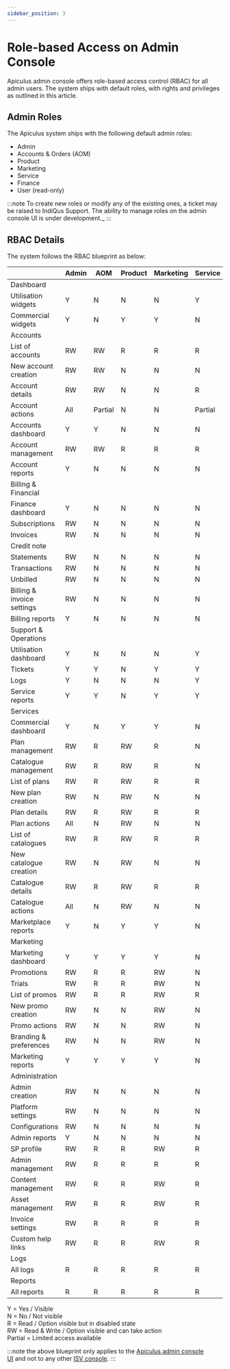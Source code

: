 ```yaml
---
sidebar_position: 3
---
```

# Role-based Access on Admin Console

Apiculus admin console offers role-based access control (RBAC) for all admin users. The system ships with default roles, with rights and privileges as outlined in this article.

## Admin Roles

The Apiculus system ships with the following default admin roles:

- Admin
- Accounts & Orders (AOM)
- Product
- Marketing
- Service
- Finance
- User (read-only)

:::note
To create new roles or modify any of the existing ones, a ticket may be raised to IndiQus Support. The ability to manage roles on the admin console UI is under development._
:::

## RBAC Details

The system follows the RBAC blueprint as below:

||Admin|AOM|Product|Marketing|Service|Finance|User|
|---|---|---|---|---|---|---|---|
|Dashboard|   |   |   |   |   |   |   |
|Utilisation widgets|Y|N|N|N|Y|N|Y|
|Commercial widgets|Y|N|Y|Y|N|Y|Y|
|Accounts|   |   |   |   |   |   |   |
|List of accounts|RW|RW|R|R|R|R|R|
|New account creation|RW|RW|N|N|N|N|N|
|Account details|RW|RW|N|N|R|R|R|
|Account actions|All|Partial|N|N|Partial|Partial|N|
|Accounts dashboard|Y|Y|N|N|N|N|Y|
|Account management|RW|RW|R|R|R|R|R|
|Account reports|Y|N|N|N|N|Y|Y|
|Billing & Financial|   |   |   |   |   |   |   |
|Finance dashboard|Y|N|N|N|N|Y|Y|
|Subscriptions|RW|N|N|N|N|RW|R|
|Invoices|RW|N|N|N|N|RW|R|
|Credit note||||||||
|Statements|RW|N|N|N|N|RW|R|
|Transactions|RW|N|N|N|N|RW|R|
|Unbilled|RW|N|N|N|N|RW|R|
|Billing & invoice settings|RW|N|N|N|N|RW|N|
|Billing reports|Y|N|N|N|N|Y|Y|
|Support & Operations|   |   |   |   |   |   |   |
|Utilisation dashboard|Y|N|N|N|Y|N|Y|
|Tickets|Y|Y|N|Y|Y|N|Y|
|Logs|Y|N|N|N|Y|N|Y|
|Service reports|Y|Y|N|Y|Y|N|Y|
|Services|   |   |   |   |   |   |   |
|Commercial dashboard|Y|N|Y|Y|N|N|Y|
|Plan management|RW|R|RW|R|N|N|R|
|Catalogue management|RW|R|RW|R|N|N|R|
|List of plans|RW|R|RW|R|R|R|R|
|New plan creation|RW|N|RW|N|N|N|N|
|Plan details|RW|R|RW|R|R|R|R|
|Plan actions|All|N|RW|N|N|N|N|
|List of catalogues|RW|R|RW|R|R|R|R|
|New catalogue creation|RW|N|RW|N|N|N|N|
|Catalogue details|RW|R|RW|R|R|R|R|
|Catalogue actions|All|N|RW|N|N|N|N|
|Marketplace reports|Y|N|Y|Y|N|N|Y|
|Marketing|   |   |   |   |   |   |   |
|Marketing dashboard|Y|Y|Y|Y|N|N|Y|
|Promotions|RW|R|R|RW|N|N|R|
|Trials|RW|R|R|RW|N|N|R|
|List of promos|RW|R|R|RW|R|R|R|
|New promo creation|RW|N|N|RW|N|N|N|
|Promo actions|RW|N|N|RW|N|N|N|
|Branding & preferences|RW|N|N|RW|N|N|N|
|Marketing reports|Y|Y|Y|Y|N|N|R|
|Administration|   |   |   |   |   |   |   |
|Admin creation|RW|N|N|N|N|N|N|
|Platform settings|RW|N|N|N|N|N|N|
|Configurations|RW|N|N|N|N|N|N|
|Admin reports|Y|N|N|N|N|N|N|
|SP profile|RW|R|R|RW|R|R|R|
|Admin management|RW|R|R|R|R|R|R|
|Content management|RW|R|R|RW|R|R|R|
|Asset management|RW|R|R|RW|R|R|R|
|Invoice settings|RW|R|R|R|R|RW|R|
|Custom help links|RW|R|R|RW|R|R|R|
|Logs|   |   |   |   |   |   |   |
|All logs|R|R|R|R|R|R|R|
|Reports|   |   |   |   |   |   |   |
|All reports|R|R|R|R|R|R|R|

Y = Yes / Visible  
N = No / Not visible  
R = Read / Option visible but in disabled state  
RW = Read & Write / Option visible and can take action  
Partial = Limited access available  

:::note
the above blueprint only applies to the [Apiculus admin console UI](/docs/Overview/AdminConsole) and not to any other [ISV console](/docs/Overview/ISVConsoles).
:::